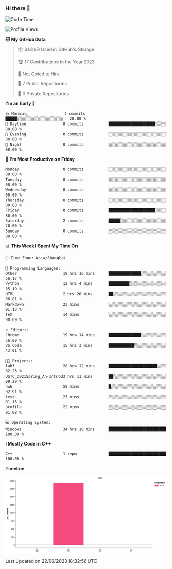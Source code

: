 ### Hi there 👋

<!--START_SECTION:waka-->
![Code Time](http://img.shields.io/badge/Code%20Time-156%20hrs%2059%20mins-blue)

![Profile Views](http://img.shields.io/badge/Profile%20Views-4-blue)

**🐱 My GitHub Data** 

> 📦 61.8 kB Used in GitHub's Storage 
 > 
> 🏆 17 Contributions in the Year 2023
 > 
> 🚫 Not Opted to Hire
 > 
> 📜 7 Public Repositories 
 > 
> 🔑 0 Private Repositories 
 > 
**I'm an Early 🐤** 

```text
🌞 Morning                2 commits           █████░░░░░░░░░░░░░░░░░░░░   20.00 % 
🌆 Daytime                8 commits           ████████████████████░░░░░   80.00 % 
🌃 Evening                0 commits           ░░░░░░░░░░░░░░░░░░░░░░░░░   00.00 % 
🌙 Night                  0 commits           ░░░░░░░░░░░░░░░░░░░░░░░░░   00.00 % 
```
📅 **I'm Most Productive on Friday** 

```text
Monday                   0 commits           ░░░░░░░░░░░░░░░░░░░░░░░░░   00.00 % 
Tuesday                  0 commits           ░░░░░░░░░░░░░░░░░░░░░░░░░   00.00 % 
Wednesday                0 commits           ░░░░░░░░░░░░░░░░░░░░░░░░░   00.00 % 
Thursday                 0 commits           ░░░░░░░░░░░░░░░░░░░░░░░░░   00.00 % 
Friday                   8 commits           ████████████████████░░░░░   80.00 % 
Saturday                 2 commits           █████░░░░░░░░░░░░░░░░░░░░   20.00 % 
Sunday                   0 commits           ░░░░░░░░░░░░░░░░░░░░░░░░░   00.00 % 
```


📊 **This Week I Spent My Time On** 

```text
🕑︎ Time Zone: Asia/Shanghai

💬 Programming Languages: 
Other                    19 hrs 16 mins      ██████████████░░░░░░░░░░░   56.17 % 
Python                   12 hrs 4 mins       █████████░░░░░░░░░░░░░░░░   35.19 % 
HTML                     2 hrs 20 mins       ██░░░░░░░░░░░░░░░░░░░░░░░   06.81 % 
Markdown                 23 mins             ░░░░░░░░░░░░░░░░░░░░░░░░░   01.13 % 
TeX                      14 mins             ░░░░░░░░░░░░░░░░░░░░░░░░░   00.69 % 

🔥 Editors: 
Chrome                   19 hrs 14 mins      ██████████████░░░░░░░░░░░   56.09 % 
VS Code                  15 hrs 3 mins       ███████████░░░░░░░░░░░░░░   43.91 % 

🐱‍💻 Projects: 
lab3                     28 hrs 12 mins      █████████████████████░░░░   82.23 % 
USTC_2021Spring_An-Introd3 hrs 11 mins       ██░░░░░░░░░░░░░░░░░░░░░░░   09.29 % 
hw6                      59 mins             █░░░░░░░░░░░░░░░░░░░░░░░░   02.91 % 
test                     23 mins             ░░░░░░░░░░░░░░░░░░░░░░░░░   01.15 % 
profile                  22 mins             ░░░░░░░░░░░░░░░░░░░░░░░░░   01.08 % 

💻 Operating System: 
Windows                  34 hrs 18 mins      █████████████████████████   100.00 % 
```

**I Mostly Code in C++** 

```text
C++                      1 repo              █████████████████████████   100.00 % 
```



**Timeline**

![Lines of Code chart](https://raw.githubusercontent.com/AimerYoung/AimerYoung/main/assets/bar_graph.png)


 Last Updated on 22/06/2023 18:32:56 UTC
<!--END_SECTION:waka-->

<!--
**AimerYoung/AimerYoung** is a ✨ _special_ ✨ repository because its `README.md` (this file) appears on your GitHub profile.

Here are some ideas to get you started:

- 🔭 I’m currently working on ...
- 🌱 I’m currently learning ...
- 👯 I’m looking to collaborate on ...
- 🤔 I’m looking for help with ...
- 💬 Ask me about ...
- 📫 How to reach me: ...
- 😄 Pronouns: ...
- ⚡ Fun fact: ...
-->
